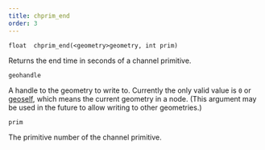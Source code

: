 ```yaml
---
title: chprim_end
order: 3
---
```

`float  chprim_end(<geometry>geometry, int prim)`

Returns the end time in seconds of a channel primitive.

`geohandle`

A handle to the geometry to write to. Currently the only valid value is `0` or [geoself](/en/houdini-vex/geometry/geoself "Returns a handle to the current geometry."), which means the current geometry in a node. (This argument may be used in the future to allow writing to other geometries.)

`prim`

The primitive number of the channel primitive.
